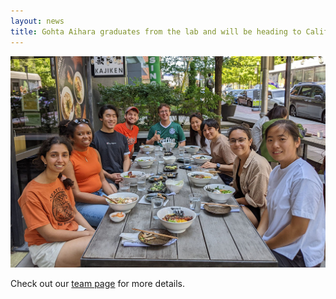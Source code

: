 ```yaml
---
layout: news
title: Gohta Aihara graduates from the lab and will be heading to California to pursue his PhD at Caltech! Thanks for being a part of the team and best of luck in your future pursuits!
---
```


![](/assets/news/farewell_gohta_06282024.jpg)

Check out our <a href="/team">team page</a> for more details.
